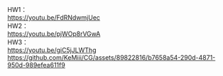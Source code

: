 HW1：  
https://youtu.be/FdRNdwmjUec  
HW2：  
https://youtu.be/pjWOp8rVGwA  
HW3：  
https://youtu.be/giC5jJLWThg  
https://github.com/KeMiii/CG/assets/89822816/b7658a54-290d-4871-950d-989efea611f9

